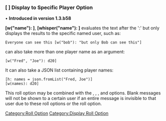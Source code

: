 ### \[ \] Display to Specific Player Option

<div>

• **Introduced in version 1.3.b58**

</div>

**\[w("name"): \]**, **\[whisper("name"): \]** evaluates the text after
the ':' but only displays the results to the specific named user, such
as:

``` mtmacro numberLines
Everyone can see this [w("bob"): "but only Bob can see this"]
```

can also take more than one player name as an argument:

``` mtmacro numberLines
[w("Fred", "Joe"): d20]
```

It can also take a JSON list containing player names:

``` mtmacro numberLines
[h: names = json.fromList("Fred, Joe")]
[w(names): d20]
```

This roll option may be combined with the , , , and  options. Blank
messages will not be shown to a certain user if an entire message is
invisible to that user due to these roll options or the  roll option.

[Category:Roll Option](Category:Roll_Option "wikilink")
[Category:Display Roll Option](Category:Display_Roll_Option "wikilink")